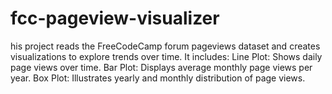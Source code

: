 # fcc-pageview-visualizer
his project reads the FreeCodeCamp forum pageviews dataset and creates visualizations to explore trends over time. It includes:  Line Plot: Shows daily page views over time.  Bar Plot: Displays average monthly page views per year.  Box Plot: Illustrates yearly and monthly distribution of page views.
